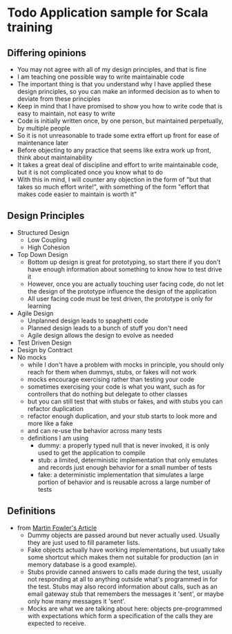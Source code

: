 # Todo Application sample for Scala training

## Differing opinions
- You may not agree with all of my design principles, and that is fine
- I am teaching one possible way to write maintainable code
- The important thing is that you understand why I have applied these design principles, so you can make an informed decision as to when to deviate from these principles
- Keep in mind that I have promised to show you how to write code that is easy to maintain, not easy to write
- Code is initially written once, by one person, but maintained perpetually, by multiple people
- So it is not unreasonable to trade some extra effort up front for ease of maintenance later
- Before objecting to any practice that seems like extra work up front, think about maintainability
- It takes a great deal of discipline and effort to write maintainable code, but it is not complicated once you know what to do
- With this in mind, I will counter any objection in the form of "but that takes so much effort write!", with something of the form "effort that makes code easier to maintain is worth it"

## Design Principles
- Structured Design
    - Low Coupling
    - High Cohesion
- Top Down Design
    - Bottom up design is great for prototyping, so start there if you don't have enough information about something to know how to test drive it
    - However, once you are actually touching user facing code, do not let the design of the prototype influence the design of the application
    - All user facing code must be test driven, the prototype is only for learning
- Agile Design
    - Unplanned design leads to spaghetti code
    - Planned design leads to a bunch of stuff you don't need
    - Agile design allows the design to evolve as needed
- Test Driven Design
- Design by Contract
- No mocks
    - while I don't have a problem with mocks in principle, you should only reach for them when dummys, stubs, or fakes will not work
    - mocks encourage exercising rather than testing your code
    - sometimes exercising your code is what you want, such as for controllers that do nothing but delegate to other classes
    - but you can still test that with stubs or fakes, and with stubs you can refactor duplication
    - refactor enough duplication, and your stub starts to look more and more like a fake
    - and can re-use the behavior across many tests
    - definitions I am using
        - dummy: a properly typed null that is never invoked, it is only used to get the application to compile
        - stub: a limited, deterministic implementation that only emulates and records just enough behavior for a small number of tests
        - fake: a deterministic implementation that simulates a large portion of behavior and is reusable across a large number of tests

## Definitions
- from [Martin Fowler's Article](http://martinfowler.com/articles/mocksArentStubs.html)
    - Dummy objects are passed around but never actually used. Usually they are just used to fill parameter lists.
    - Fake objects actually have working implementations, but usually take some shortcut which makes them not suitable for production (an in memory database is a good example).
    - Stubs provide canned answers to calls made during the test, usually not responding at all to anything outside what's programmed in for the test. Stubs may also record information about calls, such as an email gateway stub that remembers the messages it 'sent', or maybe only how many messages it 'sent'.
    - Mocks are what we are talking about here: objects pre-programmed with expectations which form a specification of the calls they are expected to receive.
